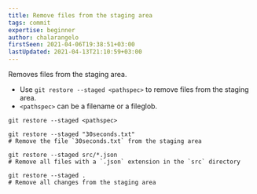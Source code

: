 ```yaml
---
title: Remove files from the staging area
tags: commit
expertise: beginner
author: chalarangelo
firstSeen: 2021-04-06T19:38:51+03:00
lastUpdated: 2021-04-13T21:10:59+03:00
---
```


Removes files from the staging area.

- Use `git restore --staged <pathspec>` to remove files from the staging area.
- `<pathspec>` can be a filename or a fileglob.

```shell
git restore --staged <pathspec>
```

```shell
git restore --staged "30seconds.txt"
# Remove the file `30seconds.txt` from the staging area

git restore --staged src/*.json
# Remove all files with a `.json` extension in the `src` directory

git restore --staged .
# Remove all changes from the staging area
```
